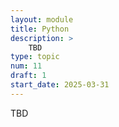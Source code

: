```yaml
---
layout: module
title: Python
description: > 
    TBD
type: topic
num: 11
draft: 1
start_date: 2025-03-31
---
```


TBD
